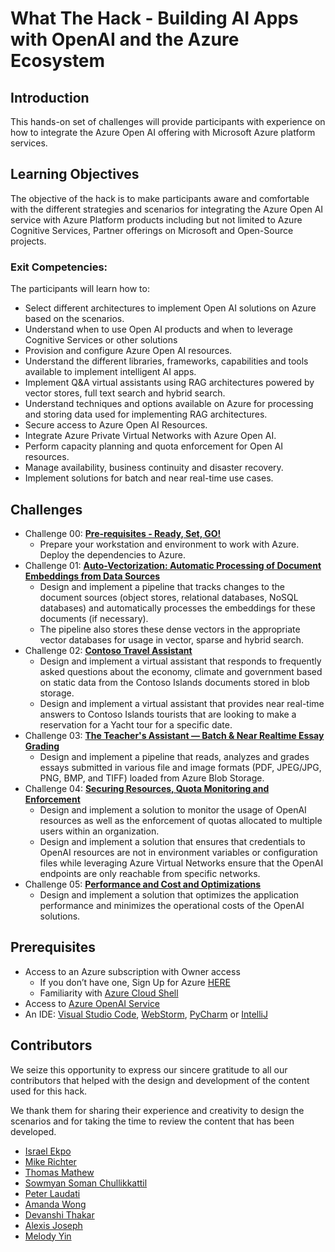 # What The Hack - Building AI Apps with OpenAI and the Azure Ecosystem

## Introduction

This hands-on set of challenges will provide participants with experience on how to integrate the Azure Open AI offering with Microsoft Azure platform services.

## Learning Objectives

The objective of the hack is to make participants aware and comfortable with the different strategies and scenarios for integrating the Azure Open AI service with Azure Platform products including but not limited to Azure Cognitive Services, Partner offerings on Microsoft and Open-Source projects.

### Exit Competencies: 
The participants will learn how to:
- Select different architectures to implement Open AI solutions on Azure based on the scenarios.
- Understand when to use Open AI products and when to leverage Cognitive Services or other solutions
- Provision and configure Azure Open AI resources.
- Understand the different libraries, frameworks, capabilities and tools available to implement intelligent AI apps.
- Implement Q&A virtual assistants using RAG architectures powered by vector stores, full text search and hybrid search.
- Understand techniques and options available on Azure for processing and storing data used for implementing RAG architectures.
- Secure access to Azure Open AI Resources.
- Integrate Azure Private Virtual Networks with Azure Open AI.
- Perform capacity planning and quota enforcement for Open AI resources.
- Manage availability, business continuity and disaster recovery.
- Implement solutions for batch and near real-time use cases.

## Challenges

- Challenge 00: **[Pre-requisites - Ready, Set, GO!](Student/Challenge-00.md)**
	 - Prepare your workstation and environment to work with Azure. Deploy the dependencies to Azure.
- Challenge 01: **[Auto-Vectorization: Automatic Processing of Document Embeddings from Data Sources](Student/Challenge-01.md)**
	- Design and implement a pipeline that tracks changes to the document sources (object stores, relational databases, NoSQL databases) and automatically processes the embeddings for these documents (if necessary). 
    - The pipeline also stores these dense vectors in the appropriate vector databases for usage in vector, sparse and hybrid search.
- Challenge 02: **[Contoso Travel Assistant](Student/Challenge-02.md)**
	 - Design and implement a virtual assistant that responds to frequently asked questions about the economy, climate and government based on static data from the Contoso Islands documents stored in blob storage.
	 - Design and implement a virtual assistant that provides near real-time answers to Contoso Islands tourists that are looking to make a reservation for a Yacht tour for a specific date.
- Challenge 03: **[The Teacher's Assistant — Batch & Near Realtime Essay Grading](Student/Challenge-03.md)**
	 - Design and implement a pipeline that reads, analyzes and grades essays submitted in various file and image formats (PDF, JPEG/JPG, PNG, BMP, and TIFF) loaded from Azure Blob Storage.
- Challenge 04: **[Securing Resources, Quota Monitoring and Enforcement](Student/Challenge-04.md)**
	 - Design and implement a solution to monitor the usage of OpenAI resources as well as the enforcement of quotas allocated to multiple users within an organization.
	 - Design and implement a solution that ensures that credentials to OpenAI resources are not in environment variables or configuration files while leveraging Azure Virtual Networks ensure that the OpenAI endpoints are only reachable from specific networks.
- Challenge 05: **[Performance and Cost and Optimizations](Student/Challenge-05.md)**
     - Design and implement a solution that optimizes the application performance and minimizes the operational costs of the OpenAI solutions.


## Prerequisites

- Access to an Azure subscription with Owner access
	- If you don’t have one, Sign Up for Azure [HERE](https://azure.microsoft.com/en-us/free/)
	- Familiarity with [Azure Cloud Shell](https://learn.microsoft.com/en-us/azure/cloud-shell/overview#multiple-access-points)
- Access to [Azure OpenAI Service](https://learn.microsoft.com/en-us/azure/cognitive-services/openai/overview)
- An IDE: [Visual Studio Code](https://code.visualstudio.com/), [WebStorm](https://www.jetbrains.com/webstorm/download/), [PyCharm](https://www.jetbrains.com/pycharm/download/) or [IntelliJ](https://www.jetbrains.com/idea/download/)


## Contributors

We seize this opportunity to express our sincere gratitude to all our contributors that helped with the design and development of the content used for this hack.

We thank them for sharing their experience and creativity to design the scenarios and for taking the time to review the content that has been developed.

- [Israel Ekpo](https://github.com/izzymsft)
- [Mike Richter](https://github.com/michaelsrichter)
- [Thomas Mathew](https://github.com/tmathew1000)
- [Sowmyan Soman Chullikkattil](https://github.com/sowsan)
- [Peter Laudati](https://github.com/jrzyshr)
- [Amanda Wong](https://github.com/wongamanda)
- [Devanshi Thakar](https://github.com/devanshithakar12)
- [Alexis Joseph](https://github.com/alexistj)
- [Melody Yin](https://github.com/melody-N07)

